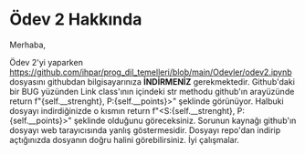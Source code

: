 # Ödev 2 Hakkında

Merhaba,

Ödev 2'yi yaparken https://github.com/ihpar/prog_dil_temelleri/blob/main/Odevler/odev2.ipynb dosyasını githubdan bilgisayarınıza **İNDİRMENİZ** gerekmektedir. Github'daki bir BUG yüzünden Link class'ının içindeki str methodu github'ın arayüzünde return f"{self.__strenght}, P:{self.__points}>" şeklinde görünüyor. Halbuki dosyayı indirdiğinizde o kısmın return f"<S:{self.__strenght}, P:{self.__points}>" şeklinde olduğunu göreceksiniz. Sorunun kaynağı github'ın dosyayı web tarayıcısında yanlış göstermesidir. Dosyayı repo'dan indirip açtığınızda dosyanın doğru halini görebilirsiniz. İyi çalışmalar.